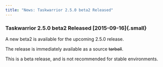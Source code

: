 ```yaml
---
title: "News: Taskwarrior 2.5.0 beta2 Released"
---
```


### Taskwarrior 2.5.0 beta2 Released [2015-09-16]{.small}

A new beta2 is available for the upcoming 2.5.0 release.

The release is immediately available as a source ~~tarball~~.

This is a beta release, and is not recommended for stable environments.
